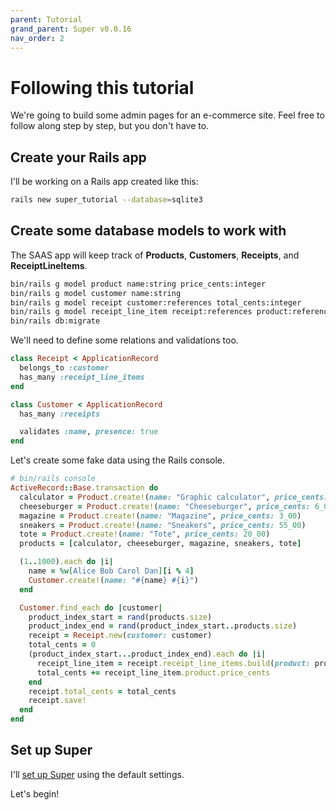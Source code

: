 ```yaml
---
parent: Tutorial
grand_parent: Super v0.0.16
nav_order: 2
---
```

# Following this tutorial

We're going to build some admin pages for an e-commerce site. Feel free to follow along step by step, but you don't have to.


## Create your Rails app

I'll be working on a Rails app created like this:

```sh
rails new super_tutorial --database=sqlite3
```


## Create some database models to work with

The SAAS app will keep track of **Products**, **Customers**, **Receipts**, and **ReceiptLineItems**.

```sh
bin/rails g model product name:string price_cents:integer
bin/rails g model customer name:string
bin/rails g model receipt customer:references total_cents:integer
bin/rails g model receipt_line_item receipt:references product:references
bin/rails db:migrate
```

We'll need to define some relations and validations too.

```ruby
class Receipt < ApplicationRecord
  belongs_to :customer
  has_many :receipt_line_items
end

class Customer < ApplicationRecord
  has_many :receipts

  validates :name, presence: true
end
```

Let's create some fake data using the Rails console.

```ruby
# bin/rails console
ActiveRecord::Base.transaction do
  calculator = Product.create!(name: "Graphic calculator", price_cents: 100_00)
  cheeseburger = Product.create!(name: "Cheeseburger", price_cents: 6_00)
  magazine = Product.create!(name: "Magazine", price_cents: 3_00)
  sneakers = Product.create!(name: "Sneakers", price_cents: 55_00)
  tote = Product.create!(name: "Tote", price_cents: 20_00)
  products = [calculator, cheeseburger, magazine, sneakers, tote]

  (1..1000).each do |i|
    name = %w[Alice Bob Carol Dan][i % 4]
    Customer.create!(name: "#{name} #{i}")
  end

  Customer.find_each do |customer|
    product_index_start = rand(products.size)
    product_index_end = rand(product_index_start..products.size)
    receipt = Receipt.new(customer: customer)
    total_cents = 0
    (product_index_start...product_index_end).each do |i|
      receipt_line_item = receipt.receipt_line_items.build(product: products.fetch(i))
      total_cents += receipt_line_item.product.price_cents
    end
    receipt.total_cents = total_cents
    receipt.save!
  end
end
```


## Set up Super

I'll [set up Super](installation_and_setup.md) using the default settings.

Let's begin!
